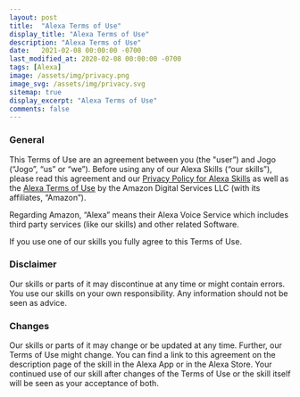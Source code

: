 ```yaml
---
layout: post
title:  "Alexa Terms of Use"
display_title: "Alexa Terms of Use"
description: "Alexa Terms of Use"
date:   2021-02-08 00:00:00 -0700
last_modified_at: 2020-02-08 00:00:00 -0700
tags: [Alexa]
image: /assets/img/privacy.png
image_svg: /assets/img/privacy.svg
sitemap: true
display_excerpt: "Alexa Terms of Use"
comments: false
---
```

### General
This Terms of Use are an agreement between you (the "user”) and Jogo (“Jogo”, “us” or “we”). Before using any of our Alexa Skills (“our skills”), please read this agreement and our [Privacy Policy for Alexa Skills](https://jogo.gg/privacy-policy-for-alexa-skills) as well as the [Alexa Terms of Use](https://www.amazon.com/gp/help/customer/display.html?nodeId=201809740) by the Amazon Digital Services LLC (with its affiliates, “Amazon”).

Regarding Amazon, “Alexa” means their Alexa Voice Service which includes third party services (like our skills) and other related Software.

If you use one of our skills you fully agree to this Terms of Use.

### Disclaimer
Our skills or parts of it may discontinue at any time or might contain errors. You use our skills on your own responsibility. Any information should not be seen as advice.

### Changes
Our skills or parts of it may change or be updated at any time. Further, our Terms of Use might change. You can find a link to this agreement on the description page of the skill in the Alexa App or in the Alexa Store. Your continued use of our skill after changes of the Terms of Use or the skill itself will be seen as your acceptance of both.